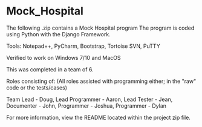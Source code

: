 # Mock_Hospital

The following .zip contains a Mock Hospital program
The program is coded using Python with the Django Framework.

Tools: Notepad++, PyCharm, Bootstrap, Tortoise SVN, PuTTY

Verified to work on Windows 7/10 and MacOS

This was completed in a team of 6.

Roles consisting of:
(All roles assisted with programming either; in the "raw" code or the tests/cases)

Team Lead - Doug, 
Lead Programmer - Aaron, 
Lead Tester - Jean, 
Documenter - John, 
Programmer - Joshua, 
Programmer - Dylan

For more information, view the README located within the project zip file.
